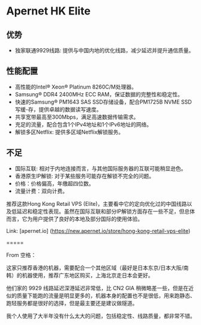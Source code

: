 # Apernet HK Elite


## 优势

- 独家联通9929线路: 提供与中国内地的优化线路，减少延迟并提升通信质量。


## 性能配置

- 高性能的Intel® Xeon® Platinum 8260C/M处理器。
- Samsung® DDR4 2400MHz ECC RAM，保证数据的完整性和稳定性。
- 快速的Samsung® PM1643 SAS SSD存储设备，配合PM1725B NVME SSD写缓-存，提供卓越的数据读写速度。
- 共享宽带最高至300Mbps，满足高速数据传输需求。
- 充足的流量，配合包含1个IPv4地址和1个IPv6地址的网络。
- 解锁多区Netflix: 提供多区域Netflix解锁服务。


## 不足

- 国际互联: 相对于内地连接而言，与其他国际服务器的互联可能稍显逊色。
- 香港原生IP解锁: 对于某些服务可能存在解锁不完全的问题。
- 价格：价格偏高，年缴超四位数。
- 流量计费：双向计费。


推荐这款Hong Kong Retail VPS (Elite)，主要看中它的定向优化过的中国线路以及低延迟和稳定性表现。虽然在国际互联和部分IP解锁方面存在一些不足，但总体而言，它为用户提供了良好的本地及部分国际的使用体验。


Link: [apernet.io] (https://new.apernet.io/store/hong-kong-retail-vps-elite)


=====


From 空格：

这家只推荐香港的机器，需要配合一个其他区域（最好是日本东京/日本大阪/南韩）的机器使用，推荐广东地区购买，上海北京走日本会更好。

他们家的 9929 线路延迟深港延迟非常低，比 CN2 GIA 稍微略差一些，但是在近似的质量下能跑的流量是明显更多的，机器本身的配置也不是很低，用来跑静态、跑轻服务都是很好的选择，但是最主要还是建议做隧道。

我个人使用了大半年没有什么太大的问题，包括稳定性、线路质量，都非常不错。
